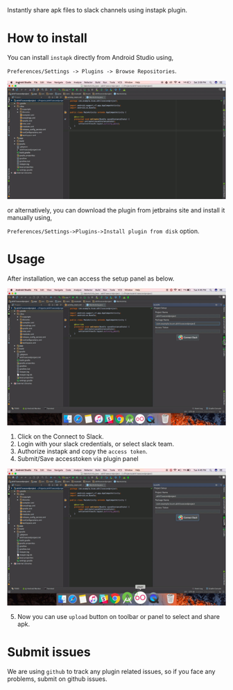 Instantly share apk files to slack channels using instapk plugin.

# How to install

You can  install `instapk` directly from Android Studio using,  

`Preferences/Settings -> Plugins -> Browse Repositories`.  

![](images/install.gif)

or alternatively, you can download the plugin from jetbrains site and install it manually using,  

`Preferences/Settings->Plugins->Install plugin from disk` option.  

# Usage  

After installation, we can access the setup panel as below.
 
![](images/authorize.gif)  

1. Click on the Connect to Slack.
2. Login with your slack credentials, or select slack team. 
3. Authorize instapk and copy the `access token`.
4. Submit/Save accesstoken via plugin panel  

![](images/token.gif)  

5. Now you can use `upload` button on toolbar or panel to select and share apk.  

# Submit issues

We are using `github` to track any plugin related issues, so if you face any problems, submit on github issues.  

